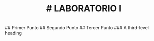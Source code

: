 <h1 align="center"> # LABORATORIO I </h1> <br/>
## Primer Punto
## Segundo Punto 
## Tercer Punto 
### A third-level heading
